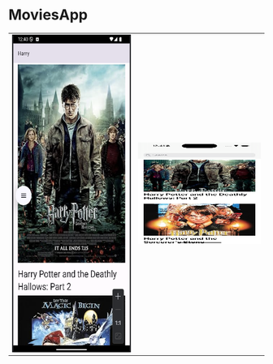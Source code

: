 # MoviesApp

<table>
  <tr>
    <td><img src="android.png" width="289" height="627"></td>
    <td><img src="ios.png" width="300" height="200"></td>
  </tr>
</table>
